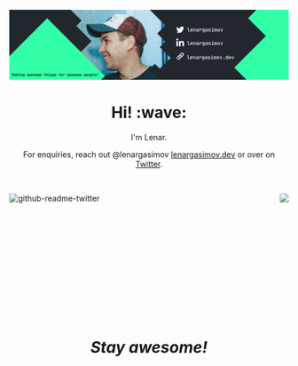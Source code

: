 [![Social banner for lenargasimov](banner.png)](https://lenargasimov.dev)
<h1 align='center'> Hi! :wave:</h1>
<p align='center'>
I'm Lenar.
</p>

<p align='center'>For enquiries, reach out @lenargasimov <a href="https://lenargasimov.dev">lenargasimov.dev</a> or over on <a href="https://twitter.com/lenargasimov">Twitter</a>.</p>

<br>

<p><img align="right" src="https://spotify-recently-played-readme.vercel.app/api?user=lyc5820s2tgyaacnm646qlk8h" /></p>  

<p><a href="https://www.twitter.com/lenargasimov"><img align="left" src="https://github-readme-twitter-gazf.vercel.app/api?id=lenargasimov&amp;layout=wide" alt="github-readme-twitter"></a></p>

<br>
<br>
<br>
<br>
<br>
<br>
<br>
<br>
<br>
<br>
<br>
<br>
<br>

<h1 align='center'><i>Stay awesome!</i></h1>

